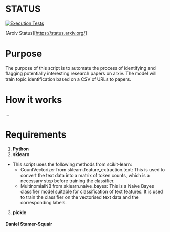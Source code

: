 # STATUS

[![Execution Tests](https://github.com/uaineteine/OrbitOracle_Exoplanet/actions/workflows/execution-tests.yml/badge.svg)](https://github.com/uaineteine/OrbitOracle_Exoplanet/actions/workflows/execution-tests.yml)

[Arxiv Status][https://status.arxiv.org/]

# Purpose

The purpose of this script is to automate the process of identifying and flagging potentially interesting research papers on arxiv. The model will train topic identification based on a CSV of URLs to papers.


# How it works    

...

# Requirements

1. **Python**
2. **sklearn**
* This script uses the following methods from scikit-learn:
  - CountVectorizer from sklearn.feature_extraction.text: This is used to convert the text data into a matrix of token counts, which is a necessary step before training the classifier.
  - MultinomialNB from sklearn.naive_bayes: This is a Naive Bayes classifier model suitable for classification of text features. It is used to train the classifier on the vectorised text data and the corresponding labels.
3. **pickle**

#### Daniel Stamer-Squair
